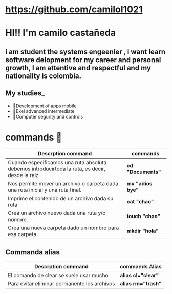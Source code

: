 # https://github.com/camilol1021
# HI!! I'm camilo castañeda 
## i am student the systems engeenier , i want learn software delopment for my career and personal growth,  I am attentive and respectful and my nationality is colombia. 

## **My studies_**
* 👻Development of apps mobile
* 👻Exel advanced intermediate
* 👻Computer segurity and controls

# **commands** 🧠

| Descrption command | commands | 
| ------ | ------ | 
| Cuando especificamos una ruta absoluta, debemos introducirtoda la ruta, es decir, desde la raíz | **cd  "Documents"** | 
| Nos permite mover un archivo o carpeta dada una ruta inicial y una ruta final. | **mv  "adios bye"**  | |
|  Imprime el contenido de un archivo dada su ruta | **cat  "chao"** |
| Crea un archivo nuevo dada una ruta y/o nombre.| **touch "chao"** |
| Crea una nueva carpeta dado un nombre para esa carpeta | **mkdir  "hola"**  |

## **Commanda alias**
 Descrption command | commands Alias| 
| ------ | ------ | 
| El comando de clear se suele usar mucho | **alias cl="clear"** | 
|Para evitar eliminar permanente los archivos | **alias rm="trash"**  | |